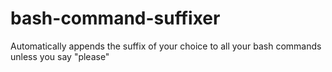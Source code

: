 # bash-command-suffixer
Automatically appends the suffix of your choice to all your bash commands unless you say "please"

